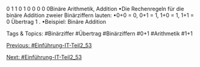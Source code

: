 0          1 1 0 1
0          0 0 0 0Binäre Arithmetik, Addition
•Die Rechenregeln für die binäre Addition zweier Binärziffern lauten:
•0+0 = 0, 0+1 = 1, 1+0 = 1, 1+1 = 0 Übertrag 1 .
•Beispiel: Binäre Addition

   Tags & Topics:
   #Binärziffer
   #Übertrag
   #Binärziffern
   #0+1
   #Arithmetik
   #1+1

[Previous: #Einführung-IT-Teil2_53](Einführung-IT-Teil2_53.md)

[Next: #Einführung-IT-Teil2_53](Einführung-IT-Teil2_53.md)